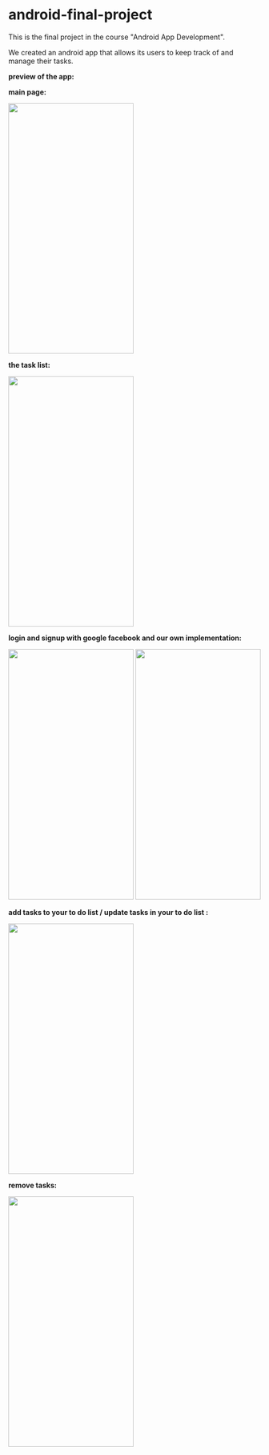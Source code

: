 # android-final-project
This is the final project in the course "Android App Development".

We created an android app that allows its users to keep track of and manage their tasks.

**preview of the app:**


**main page:**

  <img src="https://github.com/Saher-Amasha/to-do-list/blob/main/images/img0.jpeg?raw=true" width="250" height="500">
  
**the task list:**

  <img src="https://github.com/Saher-Amasha/to-do-list/blob/main/images/img5.jpeg?raw=true" width="250" height="500">

**login and signup with google facebook and our own implementation:**

<img src="https://github.com/Saher-Amasha/to-do-list/blob/main/images/img1.jpeg?raw=true" width="250" height="500">
<img src="https://github.com/Saher-Amasha/to-do-list/blob/main/images/img2.jpeg?raw=true" width="250" height="500">

**add tasks to your to do list / update tasks in your to do list :**

<img src="https://github.com/Saher-Amasha/to-do-list/blob/main/images/img3.jpeg?raw=true" width="250" height="500">

**remove tasks:**

<img src="https://github.com/Saher-Amasha/to-do-list/blob/main/images/img6.jpeg?raw=true" width="250" height="500">
